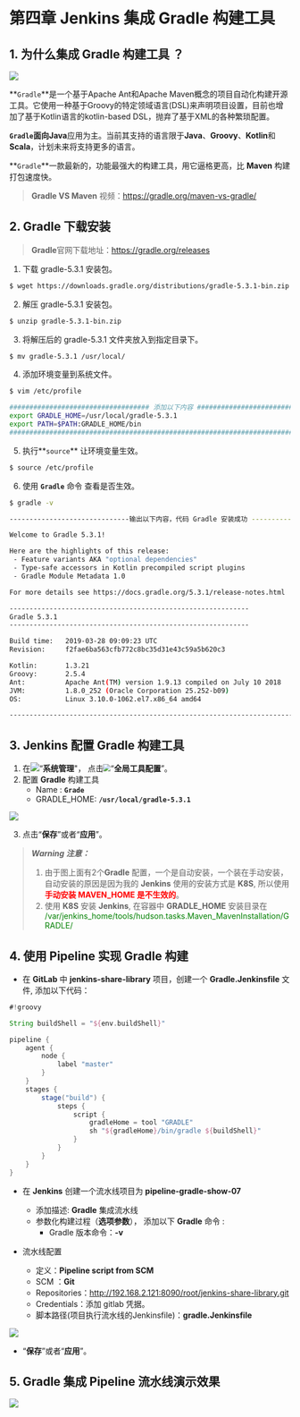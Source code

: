 # 第四章 Jenkins 集成 Gradle 构建工具

## 1. 为什么集成 Gradle 构建工具 ？

<img src=".../../../docs/.vuepress/public/jenkins/integration/jenkins_integration_gradle.png" style="zoom:100%;" />

**`Gradle`**是一个基于Apache Ant和Apache Maven概念的项目自动化构建开源工具。它使用一种基于Groovy的特定领域语言(DSL)来声明项目设置，目前也增加了基于Kotlin语言的kotlin-based DSL，抛弃了基于XML的各种繁琐配置。

**`Gradle`**面向**Java**应用为主。当前其支持的语言限于**Java**、**Groovy**、**Kotlin**和**Scala**，计划未来将支持更多的语言。

**`Gradle`**一款最新的，功能最强大的构建工具，用它逼格更高，比 **Maven** 构建打包速度快。

> **Gradle VS Maven** 视频：https://gradle.org/maven-vs-gradle/

## 2. Gradle 下载安装

> **Gradle**官网下载地址：https://gradle.org/releases

1. 下载 gradle-5.3.1 安装包。

```bash
$ wget https://downloads.gradle.org/distributions/gradle-5.3.1-bin.zip
```

2. 解压 gradle-5.3.1 安装包。

```bash
$ unzip gradle-5.3.1-bin.zip
```

3. 将解压后的 gradle-5.3.1 文件夹放入到指定目录下。

```bash
$ mv gradle-5.3.1 /usr/local/
```

4. 添加环境变量到系统文件。

```bash
$ vim /etc/profile

################################### 添加以下内容 ################################################
export GRADLE_HOME=/usr/local/gradle-5.3.1
export PATH=$PATH:GRADLE_HOME/bin
###############################################################################################
```

5. 执行**`source`** 让环境变量生效。

```bash
$ source /etc/profile
```

6.  使用 **`Gradle`** 命令 查看是否生效。

```bash
$ gradle -v

------------------------------输出以下内容，代码 Gradle 安装成功 ----------------------------------

Welcome to Gradle 5.3.1!

Here are the highlights of this release:
 - Feature variants AKA "optional dependencies"
 - Type-safe accessors in Kotlin precompiled script plugins
 - Gradle Module Metadata 1.0

For more details see https://docs.gradle.org/5.3.1/release-notes.html

------------------------------------------------------------
Gradle 5.3.1
------------------------------------------------------------

Build time:   2019-03-28 09:09:23 UTC
Revision:     f2fae6ba563cfb772c8bc35d31e43c59a5b620c3

Kotlin:       1.3.21
Groovy:       2.5.4
Ant:          Apache Ant(TM) version 1.9.13 compiled on July 10 2018
JVM:          1.8.0_252 (Oracle Corporation 25.252-b09)
OS:           Linux 3.10.0-1062.el7.x86_64 amd64

-----------------------------------------------------------------------------------------------
```



## 3. Jenkins 配置 Gradle 构建工具

1. 在<img src=".../../../docs/.vuepress/public/jenkins/integration/jenkins_system_button.png" style="zoom:100%;" />“**系统管理**"， 点击<img src=".../../../docs/.vuepress/public/jenkins/integration/jenkins_system_global_config_button.png" style="zoom:80%;" />“**全局工具配置**”。
2. 配置 **Gradle** 构建工具
   - Name : **`Grade`**
   - GRADLE_HOME: **`/usr/local/gradle-5.3.1`**

<img src=".../../../docs/.vuepress/public/jenkins/integration/jenkins_global_gradle_config.png" style="zoom:100%;" />



3. 点击“**保存**”或者“**应用**”。

>***Warning 注意：***
>
>1. 由于图上面有2个**Gradle** 配置，一个是自动安装，一个装在手动安装，自动安装的原因是因为我的 **Jenkins** 使用的安装方式是 **K8S**, 所以使用<font color="red"><b>手动安装 MAVEN_HOME 是不生效的</b></font>。
>2. 使用 **K8S** 安装 **Jenkins**,  在容器中 **GRADLE_HOME** 安装目录在 <font color="green">/var/jenkins_home/tools/hudson.tasks.Maven_MavenInstallation/GRADLE/</font>



## 4. 使用 Pipeline 实现 Gradle 构建 

- 在 **GitLab** 中 **jenkins-share-library** 项目，创建一个 **Gradle.Jenkinsfile** 文件, 添加以下代码：

```groovy
#!groovy

String buildShell = "${env.buildShell}"

pipeline {
    agent {
        node {
            label "master"
        }
    }
    stages {
        stage("build") {
            steps {
                script {
                    gradleHome = tool "GRADLE"
                    sh "${gradleHome}/bin/gradle ${buildShell}"
                }
            }
        }
    }
}
```



- 在 **Jenkins** 创建一个流水线项目为 **pipeline-gradle-show-07**
  - 添加描述:  **Gradle** 集成流水线
  - 参数化构建过程（**选项参数**）， 添加以下 **Gradle** 命令 :
    - Gradle 版本命令：**-v**

- 流水线配置
  - 定义：**Pipeline script from SCM**
  - SCM ：**Git**
  - Repositories：http://192.168.2.121:8090/root/jenkins-share-library.git
  - Credentials：添加 gitlab 凭据。
  - 脚本路径(项目执行流水线的Jenkinsfile)：**gradle.Jenkinsfile**

<img src=".../../../docs/.vuepress/public/jenkins/integration/jenkins_pipeline_project_config_02.png" style="zoom:100%;" />



- “**保存**”或者“**应用**”。



## 5. Gradle 集成 Pipeline 流水线演示效果

<img src=".../../../docs/.vuepress/public/jenkins/integration/jenkins_integration_gradle_show.gif" style="zoom:100%;" />